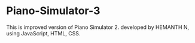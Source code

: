 # Piano-Simulator-3
This is improved version of Piano Simulator 2. developed by HEMANTH N, using JavaScript, HTML, CSS.
